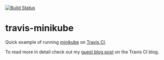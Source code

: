 [![Build Status](https://travis-ci.org/sebastianharko/travis-minikube.svg?branch=master)](https://travis-ci.org/sebastianharko/travis-minikube)

# travis-minikube

Quick example of running [minikube](https://github.com/kubernetes/minikube) on [Travis CI](https://travis-ci.org/).

To read more in detail check out my [guest blog post](https://blog.travis-ci.com/2017-10-26-running-kubernetes-on-travis-ci-with-minikube) on the Travis CI blog.
